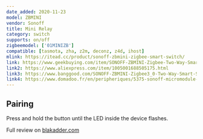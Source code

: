 ```yaml
---
date_added: 2020-11-23
model: ZBMINI
vendor: Sonoff
title: Mini Relay
category: switch
supports: on/off
zigbeemodel: ['01MINIZB']
compatible: [tasmota, zha, z2m, deconz, z4d, ihost]
mlink: https://itead.cc/product/sonoff-zbmini-zigbee-smart-switch/
link: https://www.geekbuying.com/item/SONOFF-ZBMINI-Zigbee-Two-Way-Smart-Switch-497818.html
link2: https://www.aliexpress.com/item/1005001688505175.html
link3: https://www.banggood.com/SONOFF-ZBMINI-Zigbee3_0-Two-Way-Smart-Switch-APP-Remote-Control-via-eWeLink-Support-SmartThings-Hub-Alexa-Google-Home-p-1803897.html
link4: https://www.domadoo.fr/en/peripheriques/5375-sonoff-micromodule-commutateur-connecte-zigbee.html
---
```

## Pairing
Press and hold the button until the LED inside the device flashes.

Full review on [blakadder.com](https://blakadder.com/sonoff-zbmini/)
